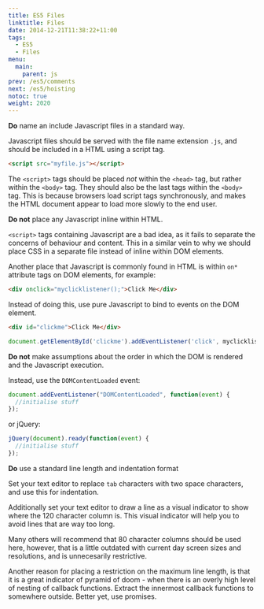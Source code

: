 ```yaml
---
title: ES5 Files
linktitle: Files
date: 2014-12-21T11:38:22+11:00
tags:
  - ES5
  - Files
menu:
  main:
    parent: js
prev: /es5/comments
next: /es5/hoisting
notoc: true
weight: 2020
---
```


**Do** name an include Javascript files in a standard way.

Javascript files should be served with the file name extension `.js`,
and should be included in a HTML using a script tag.

```html
<script src="myfile.js"></script>
```

The `<script>` tags should be placed *not* within the `<head>` tag,
but rather within the `<body>` tag.
They should also be the last tags within the `<body>` tag.
This is because browsers load script tags synchronously,
and makes the HTML document appear to load more slowly to the end user.

**Do not** place any Javascript inline within HTML.

`<script>` tags containing Javascript are a bad idea,
as it fails to separate the concerns of behaviour and content.
This in a similar vein to why we should place CSS in a separate
file instead of inline within DOM elements.

Another place that Javascript is commonly found in HTML
is within `on*` attribute tags on DOM elements,
for example:

```html
<div onclick="myclicklistener();">Click Me</div>
```

Instead of doing this, use pure Javascript to bind to events on the DOM element.

```html
<div id="clickme">Click Me</div>
```

```javascript
document.getElementById('clickme').addEventListener('click', myclicklistener);
```

**Do not** make assumptions about the order in which the DOM is rendered
and the Javascript execution.

Instead, use the `DOMContentLoaded` event:

```javascript
document.addEventListener("DOMContentLoaded", function(event) {
  //initialise stuff
});
```

or jQuery:

```javascript
jQuery(document).ready(function(event) {
  //initialise stuff
});
```

**Do** use a standard line length and indentation format

Set your text editor to replace `tab` characters with two space characters,
and use this for indentation.

Additionally set your text editor to draw a line as a visual indicator
to show where the 120 character column is.
This visual indicator will help you to avoid lines that are way too long.

Many others will recommend that 80 character columns should be used here,
however, that is a little outdated with current day screen sizes and resolutions,
and is unnecesarily restrictive.

Another reason for placing a restriction on the maximum line length,
is that it is a great indicator of pyramid of doom -
when there is an overly high level of nesting of callback functions.
Extract the innermost callback functions to somewhere outside.
Better yet, use promises.

